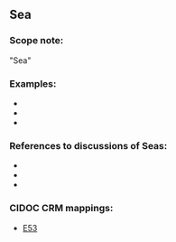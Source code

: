 
## Sea 

###  Scope note: 
"Sea" 

### Examples: 

* 
* 
* 

### References to discussions of Seas:

* 

* 

* 

### CIDOC CRM mappings: 

* [E53](http://www.cidoc-crm.org/Entity/e53-place/version-6.2.2)

